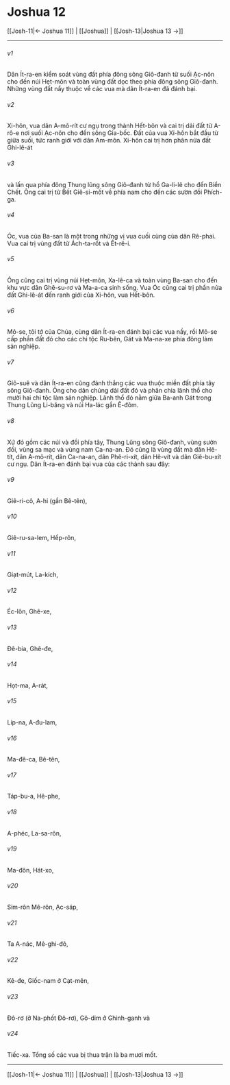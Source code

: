 # Joshua 12

[[Josh-11|← Joshua 11]] | [[Joshua]] | [[Josh-13|Joshua 13 →]]
***



###### v1 
Dân Ít-ra-en kiểm soát vùng đất phía đông sông Giô-đanh từ suối Ạc-nôn cho đến núi Hẹt-môn và toàn vùng đất dọc theo phía đông sông Giô-đanh. Những vùng đất nầy thuộc về các vua mà dân Ít-ra-en đã đánh bại. 

###### v2 
Xi-hôn, vua dân A-mô-rít cư ngụ trong thành Hết-bôn và cai trị dải đất từ A-rô-e nơi suối Ạc-nôn cho đến sông Gia-bốc. Đất của vua Xi-hôn bắt đầu từ giữa suối, tức ranh giới với dân Am-môn. Xi-hôn cai trị hơn phân nửa đất Ghi-lê-át 

###### v3 
và lấn qua phía đông Thung lũng sông Giô-đanh từ hồ Ga-li-lê cho đến Biển Chết. Ông cai trị từ Bết Giê-si-mốt về phía nam cho đến các sườn đồi Phích-ga. 

###### v4 
Óc, vua của Ba-san là một trong những vị vua cuối cùng của dân Rê-phai. Vua cai trị vùng đất từ Ách-ta-rốt và Ết-rê-i. 

###### v5 
Ông cũng cai trị vùng núi Hẹt-môn, Xa-lê-ca và toàn vùng Ba-san cho đến khu vực dân Ghê-su-rơ và Ma-a-ca sinh sống. Vua Óc cũng cai trị phần nửa đất Ghi-lê-át đến ranh giới của Xi-hôn, vua Hết-bôn. 

###### v6 
Mô-se, tôi tớ của Chúa, cùng dân Ít-ra-en đánh bại các vua nầy, rồi Mô-se cấp phần đất đó cho các chi tộc Ru-bên, Gát và Ma-na-xe phía đông làm sản nghiệp. 

###### v7 
Giô-suê và dân Ít-ra-en cũng đánh thắng các vua thuộc miền đất phía tây sông Giô-đanh. Ông cho dân chúng dải đất đó và phân chia lãnh thổ cho mười hai chi tộc làm sản nghiệp. Lãnh thổ đó nằm giữa Ba-anh Gát trong Thung Lũng Li-băng và núi Ha-lác gần Ê-đôm. 

###### v8 
Xứ đó gồm các núi và đồi phía tây, Thung Lũng sông Giô-đanh, vùng sườn đồi, vùng sa mạc và vùng nam Ca-na-an. Đó cũng là vùng đất mà dân Hê-tít, dân A-mô-rít, dân Ca-na-an, dân Phê-ri-xít, dân Hê-vít và dân Giê-bu-xít cư ngụ. Dân Ít-ra-en đánh bại vua của các thành sau đây: 

###### v9 
Giê-ri-cô, A-hi (gần Bê-tên), 

###### v10 
Giê-ru-sa-lem, Hếp-rôn, 

###### v11 
Giạt-mút, La-kích, 

###### v12 
Éc-lôn, Ghê-xe, 

###### v13 
Đê-bia, Ghê-đe, 

###### v14 
Họt-ma, A-rát, 

###### v15 
Líp-na, A-đu-lam, 

###### v16 
Ma-đê-ca, Bê-tên, 

###### v17 
Táp-bu-a, Hê-phe, 

###### v18 
A-phéc, La-sa-rôn, 

###### v19 
Ma-đôn, Hát-xo, 

###### v20 
Sim-rôn Mê-rôn, Ạc-sáp, 

###### v21 
Ta A-nác, Mê-ghi-đô, 

###### v22 
Kê-đe, Giốc-nam ở Cạt-mên, 

###### v23 
Đô-rơ (ở Na-phốt Đô-rơ), Gô-dim ở Ghinh-ganh và 

###### v24 
Tiếc-xa. Tổng số các vua bị thua trận là ba mươi mốt.

***
[[Josh-11|← Joshua 11]] | [[Joshua]] | [[Josh-13|Joshua 13 →]]
